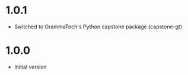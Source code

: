# 1.0.1

* Switched to GrammaTech's Python capstone package (capstone-gt)

# 1.0.0

* Initial version
